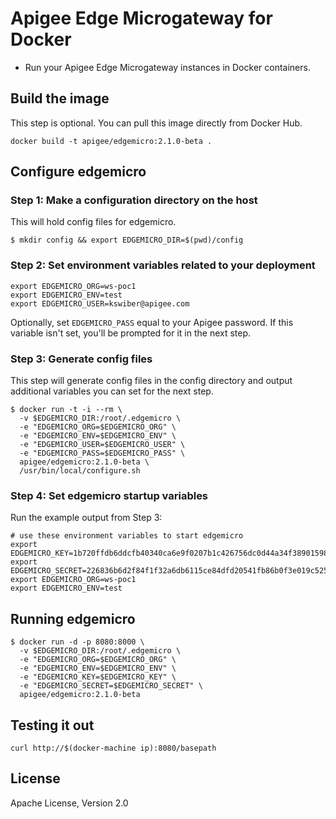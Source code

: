 # Apigee Edge Microgateway for Docker

* Run your Apigee Edge Microgateway instances in Docker containers.

## Build the image

This step is optional.  You can pull this image directly from Docker Hub.

```
docker build -t apigee/edgemicro:2.1.0-beta .
```

## Configure edgemicro

### Step 1: Make a configuration directory on the host

This will hold config files for edgemicro.

```
$ mkdir config && export EDGEMICRO_DIR=$(pwd)/config
```

### Step 2: Set environment variables related to your deployment

```
export EDGEMICRO_ORG=ws-poc1
export EDGEMICRO_ENV=test
export EDGEMICRO_USER=kswiber@apigee.com
```

Optionally, set `EDGEMICRO_PASS` equal to your Apigee password.
If this variable isn't set, you'll be prompted for it in the next step.

### Step 3: Generate config files

This step will generate config files in the config directory 
and output additional variables you can set for the next step.

```
$ docker run -t -i --rm \
  -v $EDGEMICRO_DIR:/root/.edgemicro \
  -e "EDGEMICRO_ORG=$EDGEMICRO_ORG" \
  -e "EDGEMICRO_ENV=$EDGEMICRO_ENV" \
  -e "EDGEMICRO_USER=$EDGEMICRO_USER" \
  -e "EDGEMICRO_PASS=$EDGEMICRO_PASS" \
  apigee/edgemicro:2.1.0-beta \
  /usr/bin/local/configure.sh
```

### Step 4: Set edgemicro startup variables

Run the example output from Step 3:

```
# use these environment variables to start edgemicro
export EDGEMICRO_KEY=1b720ffdb6ddcfb40340ca6e9f0207b1c426756dc0d44a34f389015982677100
export EDGEMICRO_SECRET=226836b6d2f84f1f32a6db6115ce84dfd20541fb86b0f3e019c525e33e3f6ed5
export EDGEMICRO_ORG=ws-poc1
export EDGEMICRO_ENV=test
```

## Running edgemicro

```
$ docker run -d -p 8080:8000 \
  -v $EDGEMICRO_DIR:/root/.edgemicro \
  -e "EDGEMICRO_ORG=$EDGEMICRO_ORG" \
  -e "EDGEMICRO_ENV=$EDGEMICRO_ENV" \
  -e "EDGEMICRO_KEY=$EDGEMICRO_KEY" \
  -e "EDGEMICRO_SECRET=$EDGEMICRO_SECRET" \
  apigee/edgemicro:2.1.0-beta
```

## Testing it out

```
curl http://$(docker-machine ip):8080/basepath
```

## License

Apache License, Version 2.0
